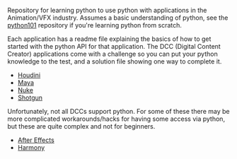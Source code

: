 Repository for learning python to use python with applications in the Animation/VFX industry. Assumes a basic understanding of python, see the [python101](https://github.com/MattRickS/python101) repository if you're learning python from scratch.

Each application has a readme file explaining the basics of how to get started with the python API for that application. The DCC (Digital Content Creator) applications come with a challenge so you can put your python knowledge to the test, and a solution file showing one way to complete it.

- [Houdini](./houdini/)
- [Maya](./maya/)
- [Nuke](./nuke/)
- [Shotgun](./shotgun/)

Unfortunately, not all DCCs support python. For some of these there may be more complicated workarounds/hacks for having some access via python, but these are quite complex and not for beginners.

- [After Effects](./harmony/)
- [Harmony](./aftereffects/)
